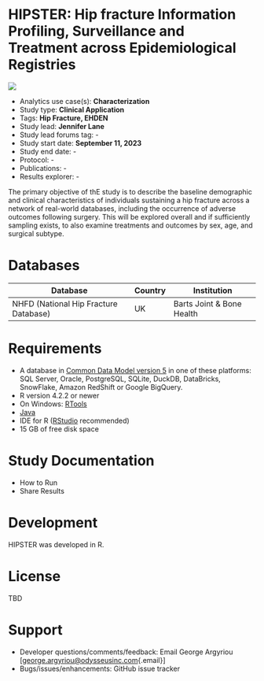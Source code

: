 # HIPSTER: Hip fracture Information Profiling, Surveillance and Treatment across Epidemiological Registries

<img src="https://img.shields.io/badge/Study%20Status-Started-blue.svg"/>

-   Analytics use case(s): **Characterization**
-   Study type: **Clinical Application**
-   Tags: **Hip Fracture, EHDEN**
-   Study lead: **Jennifer Lane**
-   Study lead forums tag: -
-   Study start date: **September 11, 2023**
-   Study end date: -
-   Protocol: -
-   Publications: -
-   Results explorer: -

The primary objective of thE study is to describe the baseline demographic and clinical characteristics of individuals sustaining a hip fracture across a network of real-world databases, including the occurrence of adverse outcomes following surgery. This will be explored overall and if sufficiently sampling exists, to also examine treatments and outcomes by sex, age, and surgical subtype.

# Databases

| Database                              | Country | Institution               |
|---------------------------------------|---------|---------------------------|
| NHFD (National Hip Fracture Database) | UK      | Barts Joint & Bone Health |

# Requirements

-   A database in [Common Data Model version 5](https://github.com/OHDSI/CommonDataModel) in one of these platforms: SQL Server, Oracle, PostgreSQL, SQLite, DuckDB, DataBricks, SnowFlake, Amazon RedShift or Google BigQuery.
-   R version 4.2.2 or newer
-   On Windows: [RTools](http://cran.r-project.org/bin/windows/Rtools/)
-   [Java](https://java.com)
-   IDE for R ([RStudio](https://posit.co/products/open-source/rstudio/) recommended)
-   15 GB of free disk space

# Study Documentation

-   How to Run
-   Share Results

# Development

HIPSTER was developed in R.

# License

TBD

# Support

-   Developer questions/comments/feedback: Email George Argyriou [[george.argyriou\@odysseusinc.com](mailto:george.argyriou@odysseusinc.com){.email}]
-   Bugs/issues/enhancements: GitHub issue tracker
